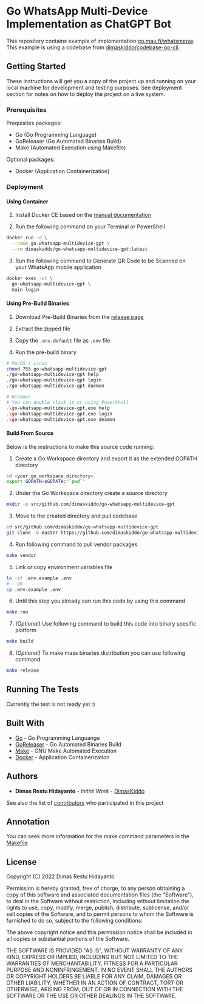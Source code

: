 # Go WhatsApp Multi-Device Implementation as ChatGPT Bot

This repository contains example of implementation [go.mau.fi/whatsmeow](https://go.mau.fi/whatsmeow/). This example is using a codebase from [dimaskiddo/codebase-go-cli](https://github.com/dimaskiddo/codebase-go-cli).

## Getting Started

These instructions will get you a copy of the project up and running on your local machine for development and testing purposes.
See deployment section for notes on how to deploy the project on a live system.

### Prerequisites

Prequisites packages:
* Go (Go Programming Language)
* GoReleaser (Go Automated Binaries Build)
* Make (Automated Execution using Makefile)

Optional packages:
* Docker (Application Containerization)

### Deployment

#### **Using Container**

1) Install Docker CE based on the [manual documentation](https://docs.docker.com/desktop/)

2) Run the following command on your Terminal or PowerShell
```sh
docker run -d \
  --name go-whatsapp-multidevice-gpt \
  --rm dimaskiddo/go-whatsapp-multidevice-gpt:latest
```

3) Run the following command to Generate QR Code to be Scanned on your WhatsApp mobile application
```sh
docker exec -it \
  go-whatsapp-multidevice-gpt \
  main login
```

#### **Using Pre-Build Binaries**

1) Download Pre-Build Binaries from the [release page](https://github.com/dimaskiddo/go-whatsapp-multidevice-gpt/releases)

2) Extract the zipped file

3) Copy the `.env.default` file as `.env` file

4) Run the pre-build binary
```sh
# MacOS / Linux
chmod 755 go-whatsapp-multidevice-gpt
./go-whatsapp-multidevice-gpt help
./go-whatsapp-multidevice-gpt login
./go-whatsapp-multidevice-gpt daemon

# Windows
# You can double click it or using PowerShell
.\go-whatsapp-multidevice-gpt.exe help
.\go-whatsapp-multidevice-gpt.exe login
.\go-whatsapp-multidevice-gpt.exe deamon
```

#### **Build From Source**

Below is the instructions to make this source code running:

1) Create a Go Workspace directory and export it as the extended GOPATH directory
```sh
cd <your_go_workspace_directory>
export GOPATH=$GOPATH:"`pwd`"
```

2) Under the Go Workspace directory create a source directory
```sh
mkdir -p src/github.com/dimaskiddo/go-whatsapp-multidevice-gpt
```

3) Move to the created directory and pull codebase
```sh
cd src/github.com/dimaskiddo/go-whatsapp-multidevice-gpt
git clone -b master https://github.com/dimaskiddo/go-whatsapp-multidevice-gpt.git .
```

4) Run following command to pull vendor packages
```sh
make vendor
```

5) Link or copy environment variables file
```sh
ln -sf .env.example .env
# - OR -
cp .env.example .env
```

6) Until this step you already can run this code by using this command
```sh
make run
```

7) *(Optional)* Use following command to build this code into binary spesific platform
```sh
make build
```

8) *(Optional)* To make mass binaries distribution you can use following command
```sh
make release
```

## Running The Tests

Currently the test is not ready yet :)

## Built With

* [Go](https://golang.org/) - Go Programming Languange
* [GoReleaser](https://github.com/goreleaser/goreleaser) - Go Automated Binaries Build
* [Make](https://www.gnu.org/software/make/) - GNU Make Automated Execution
* [Docker](https://www.docker.com/) - Application Containerization

## Authors

* **Dimas Restu Hidayanto** - *Initial Work* - [DimasKiddo](https://github.com/dimaskiddo)

See also the list of [contributors](https://github.com/dimaskiddo/go-whatsapp-multidevice-gpt/contributors) who participated in this project

## Annotation

You can seek more information for the make command parameters in the [Makefile](https://github.com/dimaskiddo/go-whatsapp-multidevice-gpt/-/raw/master/Makefile)

## License

Copyright (C) 2022 Dimas Restu Hidayanto

Permission is hereby granted, free of charge, to any person obtaining a copy of this software and associated documentation files (the "Software"), to deal in the Software without restriction, including without limitation the rights to use, copy, modify, merge, publish, distribute, sublicense, and/or sell copies of the Software, and to permit persons to whom the Software is furnished to do so, subject to the following conditions:

The above copyright notice and this permission notice shall be included in all copies or substantial portions of the Software.

THE SOFTWARE IS PROVIDED "AS IS", WITHOUT WARRANTY OF ANY KIND, EXPRESS OR IMPLIED, INCLUDING BUT NOT LIMITED TO THE WARRANTIES OF MERCHANTABILITY, FITNESS FOR A PARTICULAR PURPOSE AND NONINFRINGEMENT. IN NO EVENT SHALL THE AUTHORS OR COPYRIGHT HOLDERS BE LIABLE FOR ANY CLAIM, DAMAGES OR OTHER LIABILITY, WHETHER IN AN ACTION OF CONTRACT, TORT OR OTHERWISE, ARISING FROM, OUT OF OR IN CONNECTION WITH THE SOFTWARE OR THE USE OR OTHER DEALINGS IN THE SOFTWARE.

